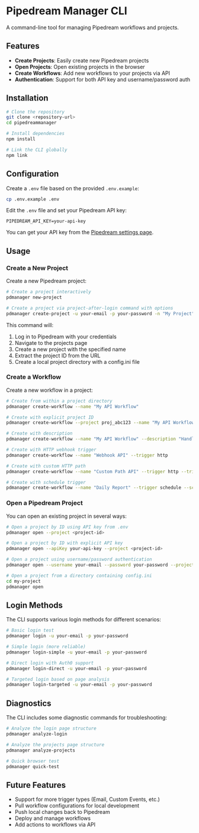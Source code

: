 # Pipedream Manager CLI

A command-line tool for managing Pipedream workflows and projects.

## Features

- **Create Projects**: Easily create new Pipedream projects
- **Open Projects**: Open existing projects in the browser
- **Create Workflows**: Add new workflows to your projects via API
- **Authentication**: Support for both API key and username/password auth

## Installation

```bash
# Clone the repository
git clone <repository-url>
cd pipedreammanager

# Install dependencies
npm install

# Link the CLI globally
npm link
```

## Configuration

Create a `.env` file based on the provided `.env.example`:

```bash
cp .env.example .env
```

Edit the `.env` file and set your Pipedream API key:

```
PIPEDREAM_API_KEY=your-api-key
```

You can get your API key from the [Pipedream settings page](https://pipedream.com/settings/account).

## Usage

### Create a New Project

Create a new Pipedream project:

```bash
# Create a project interactively
pdmanager new-project

# Create a project via project-after-login command with options
pdmanager create-project -u your-email -p your-password -n "My Project"
```

This command will:
1. Log in to Pipedream with your credentials
2. Navigate to the projects page
3. Create a new project with the specified name
4. Extract the project ID from the URL
5. Create a local project directory with a config.ini file

### Create a Workflow

Create a new workflow in a project:

```bash
# Create from within a project directory
pdmanager create-workflow --name "My API Workflow"

# Create with explicit project ID
pdmanager create-workflow --project proj_abc123 --name "My API Workflow"

# Create with description
pdmanager create-workflow --name "My API Workflow" --description "Handles API requests"

# Create with HTTP webhook trigger
pdmanager create-workflow --name "Webhook API" --trigger http

# Create with custom HTTP path
pdmanager create-workflow --name "Custom Path API" --trigger http --trigger-path my-special-endpoint

# Create with schedule trigger
pdmanager create-workflow --name "Daily Report" --trigger schedule --schedule "0 9 * * *"
```

### Open a Pipedream Project

You can open an existing project in several ways:

```bash
# Open a project by ID using API key from .env
pdmanager open --project <project-id>

# Open a project by ID with explicit API key
pdmanager open --apiKey your-api-key --project <project-id>

# Open a project using username/password authentication
pdmanager open --username your-email --password your-password --project <project-id>

# Open a project from a directory containing config.ini
cd my-project
pdmanager open
```

## Login Methods

The CLI supports various login methods for different scenarios:

```bash
# Basic login test
pdmanager login -u your-email -p your-password

# Simple login (more reliable)
pdmanager login-simple -u your-email -p your-password

# Direct login with Auth0 support
pdmanager login-direct -u your-email -p your-password

# Targeted login based on page analysis
pdmanager login-targeted -u your-email -p your-password
```

## Diagnostics

The CLI includes some diagnostic commands for troubleshooting:

```bash
# Analyze the login page structure
pdmanager analyze-login

# Analyze the projects page structure
pdmanager analyze-projects

# Quick browser test
pdmanager quick-test
```

## Future Features

- Support for more trigger types (Email, Custom Events, etc.)
- Pull workflow configurations for local development
- Push local changes back to Pipedream
- Deploy and manage workflows
- Add actions to workflows via API